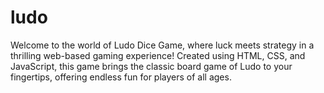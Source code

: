# ludo
Welcome to the world of Ludo Dice Game, where luck meets strategy in a thrilling web-based gaming experience! Created using HTML, CSS, and JavaScript, this game brings the classic board game of Ludo to your fingertips, offering endless fun for players of all ages.
